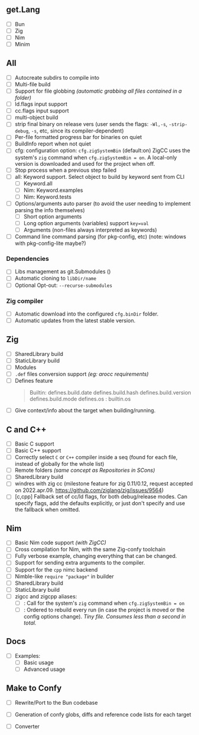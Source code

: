 ## get.Lang
- [ ] Bun
- [ ] Zig
- [ ] Nim
- [ ] Minim
## All
- [ ] Autocreate subdirs to compile into
- [ ] Multi-file build
- [ ] Support for file globbing _(automatic grabbing all files contained in a folder)_
- [ ] ld.flags input support
- [ ] cc.flags input support
- [ ] multi-object build
- [ ] strip final binary on release vers
      (user sends the flags: `-Wl,-s`, `-strip-debug`, `-s`, etc, since its compiler-dependent)
- [ ] Per-file formatted progress bar for binaries on quiet
- [ ] BuildInfo report when not quiet
- [ ] cfg: configuration option:  `cfg.zigSystemBin`  (default:on)
           ZigCC uses the system's `zig` command when `cfg.zigSystemBin = on`.
           A local-only version is downloaded and used for the project when off.
- [ ] Stop process when a previous step failed
- [ ] all: Keyword support. Select object to build by keyword sent from CLI
  - [ ] Keyword.all
  - [ ] Nim: Keyword.examples
  - [ ] Nim: Keyword.tests
- [ ] Options/arguments auto parser  (to avoid the user needing to implement parsing the info themselves)
  - [ ] Short option arguments
  - [ ] Long option arguments (variables) support   `key=val`
  - [ ] Arguments (non-files always interpreted as keywords)
- [ ] Command line command parsing (for pkg-config, etc)   (note: windows with pkg-config-lite maybe?)
### Dependencies
- [ ] Libs management as git.Submodules ()
- [ ] Automatic cloning to `libDir/name`
- [ ] Optional Opt-out: `--recurse-submodules`
### Zig compiler
- [ ] Automatic download into the configured `cfg.binDir` folder.
- [ ] Automatic updates from the latest stable version.
## Zig
- [ ] SharedLibrary build
- [ ] StaticLibrary build
- [ ] Modules
- [ ] `.def` files conversion support  _(eg: arocc requirements)_
- [ ] Defines feature
  > Builtin:
    defines.build.date
    defines.build.hash
    defines.build.version
    defines.build.mode
    defines.os  : builtin.os
- [ ] Give context/info about the target when building/running.
## C and C++
- [ ] Basic C support
- [ ] Basic C++ support
- [ ] Correctly select `C` or `C++` compiler inside a seq (found for each file, instead of globally for the whole list)
- [ ] Remote folders _(same concept as Repositories in SCons)_
- [ ] SharedLibrary build
- [ ] windres with zig cc  (milestone feature for zig 0.11/0.12, request accepted on 2022.apr.09. https://github.com/ziglang/zig/issues/9564)
- [ ] [c,cpp] Fallback set of cc/ld flags, for both debug/release modes.
      Can specify flags, add the defaults explicitly, or just don't specify and use the fallback when omitted.
## Nim
- [ ] Basic Nim code support _(with ZigCC)_
- [ ] Cross compilation for Nim, with the same Zig-confy toolchain
- [ ] Fully verbose example, changing everything that can be changed.
- [ ] Support for sending extra arguments to the compiler.
- [ ] Support for the `cpp` nimc backend
- [ ] Nimble-like `require "package"` in builder
- [ ] SharedLibrary build
- [ ] StaticLibrary build
- [ ] zigcc and zigcpp aliases:
  - [ ] : Call for the system's `zig` command when `cfg.zigSystemBin = on`
  - [ ] : Ordered to rebuild every run (in case the project is moved or the config options change).
          _Tiny file. Consumes less than a second in total._

## Docs
- [ ] Examples:
  - [ ] Basic usage
  - [ ] Advanced usage

## Make to Confy
- [ ] Rewrite/Port to the Bun codebase
- [ ] Generation of confy globs, diffs and reference code lists for each target
- [ ] Converter

